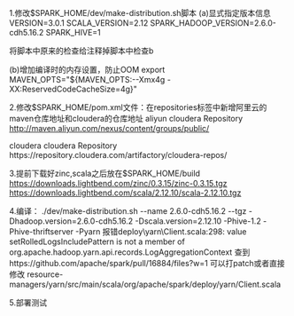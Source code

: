 1.修改$SPARK_HOME/dev/make-distribution.sh脚本
(a)显式指定版本信息
VERSION=3.0.1
SCALA_VERSION=2.12
SPARK_HADOOP_VERSION=2.6.0-cdh5.16.2
SPARK_HIVE=1

将脚本中原来的检查给注释掉脚本中检查b

(b)增加编译时的内存设置，防止OOM
export MAVEN_OPTS="${MAVEN_OPTS:--Xmx4g -XX:ReservedCodeCacheSize=4g}"

2.修改$SPARK_HOME/pom.xml文件：在repositories标签中新增阿里云的maven仓库地址和cloudera的仓库地址
<repository>
  <id>aliyun</id>
  <name>cloudera Repository</name>
  <url>http://maven.aliyun.com/nexus/content/groups/public/</url>
</repository>

<repository>
  <id>cloudera</id>
  <name>cloudera Repository</name>
  <url>https://repository.cloudera.com/artifactory/cloudera-repos/</url>
</repository>


3.提前下载好zinc,scala之后放在$SPARK_HOME/build
https://downloads.lightbend.com/zinc/0.3.15/zinc-0.3.15.tgz
https://downloads.lightbend.com/scala/2.12.10/scala-2.12.10.tgz


4.编译：
./dev/make-distribution.sh --name 2.6.0-cdh5.16.2 --tgz -Dhadoop.version=2.6.0-cdh5.16.2 -Dscala.version=2.12.10 -Phive-1.2 -Phive-thriftserver -Pyarn
报错deploy\yarn\Client.scala:298: value setRolledLogsIncludePattern is not a member of org.apache.hadoop.yarn.api.records.LogAggregationContext
查到https://github.com/apache/spark/pull/16884/files?w=1
可以打patch或者直接修改
resource-managers/yarn/src/main/scala/org/apache/spark/deploy/yarn/Client.scala 



5.部署测试